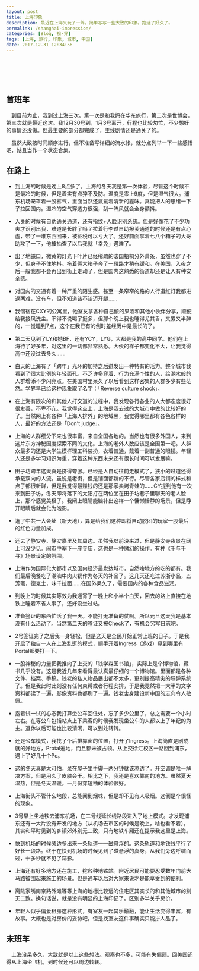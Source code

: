 ```yaml
---
layout: post
title: 上海印象
description: 最近在上海又玩了一阵，简单写写一些大致的印象。拖延了好久了。
permalink: /shanghai-impression/
categories: [Blog, 视·界]
tags: [上海, 旅行, 印象, 城市, 中国]
date: 2017-12-31 12:34:56
---
```


# 　

## 首班车

　到目前为止，我到过上海三次。第一次是和我妈在华东旅行，第二次是世博会，第三次就是最近这次。我12月30号到，1月3号离开，行程也比较匆忙，不少想好的事情还没做。但最主要的部分都完成了，主线剧情还是通关了的。

　虽然大致按时间顺序进行，但不准备写详细的流水帐，就分点列举一下一些感悟吧，姑且当作一个状态合集。

## 在路上

-   到上海的时候是晚上8点多了。上海的冬天我是第一次体验，尽管这个时候不是最冷的时候，但是着实有点猝不及防。温度是零上9度，但是湿气很大。浦东机场笼罩着一股雾气，里面当然还氤氲着清新的霾味。真能把人的思绪一下子拉回国内。湿冷的空气穿透力很强，刮一阵风就会全身颤抖。

-   入关的时候有自助通关通道，还有指纹+人脸识别系统。但是好像花了不少功夫才识别出我，难道是长胖了吗？拉着行李过自助报关通道的时候还是有点心虚，带了一堆东西回来，被征税可以亏大了。还好前面拿着七八个箱子的大哥助攻了一下，他被抽查了以后我就「幸免」遇难了。

-   出了地铁口，微黄的灯光下叶片已经稀疏的法国梧桐分外萧条，虽然也穿了不少，但身子不住地抖。拖着俩大箱子奔了一段路才稍有缓和。在美国，入夜之后一般我都不会再出到街上走动了，但是国内这熟悉的街道却还是让人有种安全感。

-   对国内的交通有着一种严重的陌生感。甚至一条窄窄的路的人行道红灯我都进退两难，没有车，但不知道该不该迈开腿……

-   我借宿在CXY的公寓里，他室友拿各种自己酿的果酒和其他小伙伴分享，顺便给我接风洗尘。不得不说喝了挺多，但那个晚上我也睡得尤其香，又累又半醉的，一觉睡到7点，这个在我已有的倒时差经历中是最长的了。

-   第二天见到了LY和她BF，还有YCY，LYG，大都是我的高中同学。他们在上海待了好多年，对这里的一切都非常熟悉。大伙的样子都变化不大，让我觉得高中还没过去多久……

-   白天的上海有了「跨年」光环的加持之后迸发出一种特有的活力。整个城市我看到了很大比例的年轻面孔。不乏许多穿着、行为充满个性的人，给潮水般的人群增添不少闪亮点。在美国村里呆久了以后看到这样密集的人群多少有些茫然。学界早已给这种现象取了名字：「Reverse culture shock」。

-   在上海有限次的和其他人打交道的过程中，我发现各行各业的人大都态度很好很友善，不卑不亢。我觉得这点上，上海是我去过的大城市中做的比较好的了。当然网上有各种「上海人排外」的地域黑，我觉得哪里都有各色各样的人，最好的方法还是「Don't judge」。

-   上海的人群细分下来也很丰富，来自全国各地的。当然也有很多外国人，来到这片东方神秘国度探索不同的文化。上海的老外人数应该是全国第一吧。人群众最多的还是大学生模样理工科装扮，衣着普通，戴着一副普通的眼镜。年轻人还是多学习知识为重，穿着这种东西未来还有很长时间可以发展嘛。

-   田子坊跨年这天真是挤得夸张。已经是人自动往前走模式了，狭小的过道还得承载双向的人流。虽说是老街，但是铺面都新的不行。尽管各家店铺的样式和点子都很新鲜，但是我觉得最赚钱的还是那家卖烤青蛙的……CY提到他有一次来到田子坊，冬天即将落下的太阳打在两位坐在田子坊巷子里聊天的老人脸上，那个感觉美极了。我闭上眼睛能脑补出这样一个慵懒恬静的场景，但是睁开眼睛后就会化为泡影。

-   逛了中共一大会址（新天地），算是给我们这种即将自动脱团的玩家一股最后的红色力量加成。

-   还去了静安寺、静安嘉里及其周边。虽然我以前没来过，但是静安寺夜景在网上可没少见。闹市中塞下一座寺庙，这也是一种魔幻的操作。有种《千与千寻》场景设定的氛围。

-   上海作为国际化大都市以及国内经济最发达城市，自然啥地方的吃的都有。我们最后晚餐吃了潮汕牛肉火锅作为冬天的补品了。这几天还吃过苏浙小品，五芳斋，德克士，味千拉面……在国外呆久了，需要国内的各种食品滋润。

-   到晚上的时候其实等效为我通宵了一晚上和小半个白天，回去的路上直接在地铁上睡着不省人事了，还好没坐过站。

-   准备签证的东西忙活了我一天。不能打无准备的仗啊。所以元旦这天我是基本没有什么活动了。当然第二天的签证又被Check了，有机会另写日志吧。

-   2号签证完了之后我一身轻松，但是这天是全民开始正常上班的日子。于是我开启了独自一人在上海乱逛的模式，顺手开着Ingress（游戏）见到哪里有Portal都要打一下。

-   一股神秘的力量把我推向了上交的「钱学森图书馆」，实际上是个博物馆，藏书几乎没有。这是我近几年来看得最认真最仔细的一个博物馆。里面都是各种文件、档案、手稿。钱老的私人物品展出都不太多，更别提高精尖的导弹系统了。但是我此时此刻没有任何束缚或者行程安排，于是我竟然把一大半的文字资料都读了一遍，影像资料也都刷了一遍。钱老舍身建设新中国的志向令人敬佩。

-   抱着试一试的心态我打算坐公车回住处，忘了多少公里了，总之需要一个小时左右。在等公车包括站点上下乘客的时候我发现坐公车的人都以上了年纪的为主。退休以后可能也比较清闲，可以到处转转。

-   还是公车模式，我找了个后排靠窗的位置，打开了Ingress。上海简直是刷成就的好地方，Protal遍地，而且都未被占领。从上交徐汇校区一路回到浦东，遇上了好几十个Po。

-   这的冬天真是太可怕，呆在屋子里手脚一两分钟就该凉透了。开空调是唯一解决方案，但是用久了皮肤会干。相比之下，我还是喜欢靠南的地方。虽然夏天湿热，但是冬天温暖。一月份穿短袖的体验很好。

-   上海街头不管什么地段，总能闻到烟味，但是却不见有人吸烟。这倒是个很怪的现象。

-   3号早上坐地铁去浦东机场，在二号线延长线路段进入了地上模式。才发现浦东还有一大片没有开发的地方（从机场去市区的时候是晚上，啥也看不着）。其实和平时见到的乡镇郊外别无二致，只有地铁车厢还在提示我这里是上海。

-   快到机场的时候旁边多出来一条轨道——磁悬浮的。这条轨道和地铁线平行了好长一段路。终于在快到机场的时候见到了磁悬浮的真身，从我们旁边呼啸而过，十多秒就不见了踪影。

-   上海还有好多地方还在施工，挖各种地铁站。附近居民可能要忍受数年门前大马路被围起来施工的场景。但是通车以后对大家来说才是能享受到的便利。

-   离陆家嘴南京路外滩等等上海的地标比较远的住宅区其实长的和其他城市的别无二致。换句话说，就是没有明显的上海印记了。区别多半关乎房价。

-   年轻人似乎偏爱租房这种形式，有室友一起其乐融融，能让生活变得丰富，有故事。大概也是对房价的妥协吧。但是找室友这件事确实只能拼人品了。

## 末班车

　上海没呆多久，大致就是以上这些想法。观察也不多，可能有失偏颇。回美国还得从上海坐飞机，到时候还可以周边转转。
